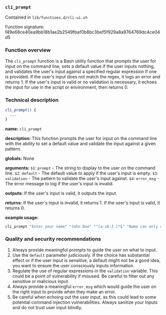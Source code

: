 ### `cli_prompt`

Contained in `lib/functions.d/cli-ui.sh`

Function signature: f49e68ce40ea9bb18b1ae2b2549fbaf0b8bc3bef5f929a8a9764769dc4ce04d5

### Function overview

The `cli_prompt` function is a Bash utility function that prompts the user for input on the command line, sets a default value if the user inputs nothing, and validates the user's input against a specified regular expression if one is provided. If the user's input does not match the regex, it logs an error and returns 1. If the user's input is valid or no validation is necessary, it echoes the input for use in the script or environment, then returns 0.

### Technical description

```bash
cli_prompt() {
  ...
}
```

**name:** `cli_prompt`

**description:** This function prompts the user for input on the command line with the ability to set a default value and validate the input against a given pattern. 

**globals:** None

**arguments:** 
`$1`: `prompt` - The string to display to the user on the command line.
`$2`: `default` - The default value to apply if the user's input is empty.
`$3`: `validation` - The pattern to validate the user's input against.
`$4`: `error_msg` - The error message to log if the user's input is invalid.

**outputs:** If the user's input is valid, it outputs the input. 

**returns:** If the user's input is invalid, it returns 1. If the user's input is valid, it returns 0.

**example usage:**

```bash
cli_prompt "Enter your name" "John Doe" "^[a-zA-Z ]*$" "Name can only contain letters and spaces"
```

### Quality and security recommendations

1. Always provide meaningful prompts to guide the user on what to input.
2. Use the `default` parameter judiciously. If the choice has substantial effect or if the user input is sensitive, a default might not be a good idea, you want to ensure the user consciously inputs information.
3. Regulate the use of regular expressions in the `validation` variable. This could be a point of vulnerability if misused. Be careful to filter out any sensitive or malicious input.
4. Always provide a meaningful `error_msg` which would guide the user on the right input to provide when they make an error.
5. Be careful when echoing out the user input, as this could lead to some potential command injection vulnerabilities. Always sanitize your inputs and do not trust user input blindly.

